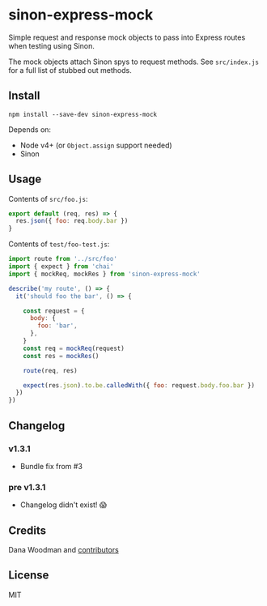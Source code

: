 # sinon-express-mock

Simple request and response mock objects to pass into Express routes when testing using Sinon.

The mock objects attach Sinon spys to request methods. See `src/index.js` for a full list of stubbed out methods.

## Install

```shell
npm install --save-dev sinon-express-mock
```

Depends on:

- Node v4+ (or `Object.assign` support needed)
- Sinon


## Usage

Contents of `src/foo.js`:

```js
export default (req, res) => {
  res.json({ foo: req.body.bar })
}
```

Contents of `test/foo-test.js`:

```js
import route from '../src/foo'
import { expect } from 'chai'
import { mockReq, mockRes } from 'sinon-express-mock'

describe('my route', () => {
  it('should foo the bar', () => {

    const request = {
      body: {
        foo: 'bar',
      },
    }
    const req = mockReq(request)
    const res = mockRes()

    route(req, res)

    expect(res.json).to.be.calledWith({ foo: request.body.foo.bar })
  })
})
```

## Changelog

### v1.3.1

- Bundle fix from #3

### pre v1.3.1

- Changelog didn't exist! 😱


## Credits

Dana Woodman and [contributors](https://github.com/danawoodman/sinon-express-mock/graphs/contributors)


## License

MIT

